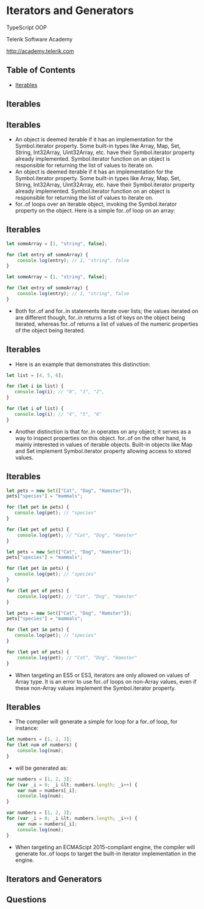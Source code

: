 <!-- section start -->
<!-- attr: { id:'', class:'slide-title', showInPresentation:true, hasScriptWrapper:true } -->
# Iterators and Generators
<article class="signature">
	<p class="signature-course">TypeScript OOP</p>
	<p class="signature-initiative">Telerik Software Academy</p>
	<a href="http://academy.telerik.com" class="signature-link">http://academy.telerik.com</a>
</div>


<!-- attr: { showInPresentation:true, hasScriptWrapper:true } -->
# Table of Contents
- [Iterables](#iterables)






<!-- section start -->
<!-- attr: { id:'iterables', class:'slide-section', showInPresentation:true, hasScriptWrapper:true } -->
# Iterables


<!-- attr: { showInPresentation:true, hasScriptWrapper:true } -->
# Iterables
- An object is deemed iterable if it has an implementation for the Symbol.iterator property. Some built-in types like Array, Map, Set, String, Int32Array, Uint32Array, etc. have their Symbol.iterator property already implemented. Symbol.iterator function on an object is responsible for returning the list of values to iterate on.
- An object is deemed iterable if it has an implementation for the Symbol.iterator property. Some built-in types like Array, Map, Set, String, Int32Array, Uint32Array, etc. have their Symbol.iterator property already implemented. Symbol.iterator function on an object is responsible for returning the list of values to iterate on.
- for..of loops over an iterable object, invoking the Symbol.iterator property on the object. Here is a simple for..of loop on an array:


<!-- attr: { showInPresentation:true, hasScriptWrapper:true } -->
# Iterables

```javascript
let someArray = [1, "string", false];

for (let entry of someArray) {
    console.log(entry); // 1, "string", false
}

```


```javascript
let someArray = [1, "string", false];

for (let entry of someArray) {
    console.log(entry); // 1, "string", false
}

```

- Both for..of and for..in statements iterate over lists; the values iterated on are different though, for..in returns a list of keys on the object being iterated, whereas for..of returns a list of values of the numeric properties of the object being iterated.


<!-- attr: { showInPresentation:true, hasScriptWrapper:true } -->
# Iterables
- Here is an example that demonstrates this distinction:

```javascript
let list = [4, 5, 6];

for (let i in list) {
   console.log(i); // "0", "1", "2",
}

for (let i of list) {
   console.log(i); // "4", "5", "6"
}

```

- Another distinction is that for..in operates on any object; it serves as a way to inspect properties on this object. for..of on the other hand, is mainly interested in values of iterable objects. Built-in objects like Map and Set implement Symbol.iterator property allowing access to stored values.


<!-- attr: { showInPresentation:true, hasScriptWrapper:true } -->
# Iterables

```javascript
let pets = new Set(["Cat", "Dog", "Hamster"]);
pets["species"] = "mammals";

for (let pet in pets) {
   console.log(pet); // "species"
}

for (let pet of pets) {
    console.log(pet); // "Cat", "Dog", "Hamster"
}

```


```javascript
let pets = new Set(["Cat", "Dog", "Hamster"]);
pets["species"] = "mammals";

for (let pet in pets) {
   console.log(pet); // "species"
}

for (let pet of pets) {
    console.log(pet); // "Cat", "Dog", "Hamster"
}

```


```javascript
let pets = new Set(["Cat", "Dog", "Hamster"]);
pets["species"] = "mammals";

for (let pet in pets) {
   console.log(pet); // "species"
}

for (let pet of pets) {
    console.log(pet); // "Cat", "Dog", "Hamster"
}

```

- When targeting an ES5 or ES3, iterators are only allowed on values of Array type. It is an error to use for..of loops on non-Array values, even if these non-Array values implement the Symbol.iterator property.


<!-- attr: { showInPresentation:true, hasScriptWrapper:true } -->
# Iterables
- The compiler will generate a simple for loop for a for..of loop, for instance:

```javascript
let numbers = [1, 2, 3];
for (let num of numbers) {
    console.log(num);
}

```

- will be generated as:

```javascript
var numbers = [1, 2, 3];
for (var _i = 0; _i &lt; numbers.length; _i++) {
    var num = numbers[_i];
    console.log(num);
}

```


```javascript
var numbers = [1, 2, 3];
for (var _i = 0; _i &lt; numbers.length; _i++) {
    var num = numbers[_i];
    console.log(num);
}

```

- When targeting an ECMAScipt 2015-compliant engine, the compiler will generate for..of loops to target the built-in iterator implementation in the engine.




<!-- section start -->
<!-- attr: { id:'', class:'slide-questions', showInPresentation:true, hasScriptWrapper:true } -->
# Iterators and Generators
## Questions




